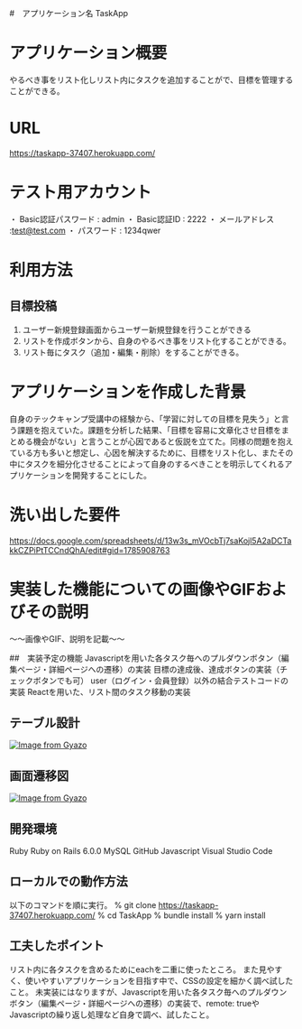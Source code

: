 #　アプリケーション名
 TaskApp
# アプリケーション概要
やるべき事をリスト化しリスト内にタスクを追加することがで、目標を管理することができる。
# URL
https://taskapp-37407.herokuapp.com/

# テスト用アカウント
・ Basic認証パスワード : admin
・ Basic認証ID : 2222
・ メールアドレス :test@test.com
・ パスワード : 1234qwer


# 利用方法
## 目標投稿
1. ユーザー新規登録画面からユーザー新規登録を行うことができる
2. リストを作成ボタンから、自身のやるべき事をリスト化することができる。
3. リスト毎にタスク（追加・編集・削除）をすることができる。

# アプリケーションを作成した背景
自身のテックキャンプ受講中の経験から、「学習に対しての目標を見失う」と言う課題を抱えていた。課題を分析した結果、「目標を容易に文章化させ目標をまとめる機会がない」と言うことが心因であると仮説を立てた。同様の問題を抱えている方も多いと想定し、心因を解決するために、目標をリスト化し、またその中にタスクを細分化させることによって自身のするべきことを明示してくれるアプリケーションを開発することにした。

# 洗い出した要件
https://docs.google.com/spreadsheets/d/13w3s_mVOcbTj7saKojl5A2aDCTakkCZPiPtTCCndQhA/edit#gid=1785908763

# 実装した機能についての画像やGIFおよびその説明
〜〜画像やGIF、説明を記載〜〜

##　実装予定の機能
Javascriptを用いた各タスク毎へのプルダウンボタン（編集ページ・詳細ページへの遷移）の実装
目標の達成後、達成ボタンの実装（チェックボタンでも可）
user（ログイン・会員登録）以外の結合テストコードの実装
Reactを用いた、リスト間のタスク移動の実装

## テーブル設計
[![Image from Gyazo](https://i.gyazo.com/51d3d4bdf0afbb3e0603e74890665672.png)](https://gyazo.com/51d3d4bdf0afbb3e0603e74890665672)

## 画面遷移図
[![Image from Gyazo](https://i.gyazo.com/09b27a8601602e2d5d7c3f0fd263e320.png)](https://gyazo.com/09b27a8601602e2d5d7c3f0fd263e320)
## 開発環境
Ruby
Ruby on Rails 6.0.0
MySQL
GitHub
Javascript
Visual Studio Code

## ローカルでの動作方法
以下のコマンドを順に実行。
% git clone https://taskapp-37407.herokuapp.com/
% cd TaskApp
% bundle install
% yarn install

## 工夫したポイント
リスト内に各タスクを含めるためにeachを二重に使ったところ。
また見やすく、使いやすいアプリケーションを目指す中で、CSSの設定を細かく調べ試したこと。
未実装にはなりますが、Javascriptを用いた各タスク毎へのプルダウンボタン（編集ページ・詳細ページへの遷移）の実装で、remote: trueやJavascriptの繰り返し処理など自身で調べ、試したこと。


